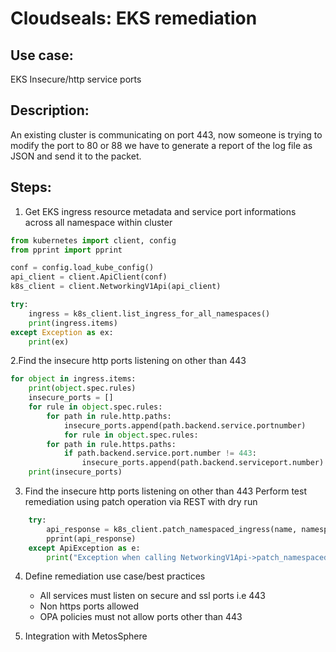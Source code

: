 # Cloudseals: EKS remediation

## Use case: 
EKS Insecure/http service ports

## Description: 
An existing cluster is communicating on port 443, now someone is trying to modify the port to 80 or 88 we have to generate a report of the log file as JSON and send it to the packet.

## Steps:
1. Get EKS ingress resource metadata and service port informations across all namespace within cluster
```python
from kubernetes import client, config
from pprint import pprint

conf = config.load_kube_config()
api_client = client.ApiClient(conf)
k8s_client = client.NetworkingV1Api(api_client)

try:
    ingress = k8s_client.list_ingress_for_all_namespaces()
    print(ingress.items)
except Exception as ex:
    print(ex)
```
2.Find the insecure http ports listening on other than 443

```python
for object in ingress.items:
    print(object.spec.rules)
    insecure_ports = []
    for rule in object.spec.rules:
        for path in rule.http.paths:
            insecure_ports.append(path.backend.service.portnumber)
            for rule in object.spec.rules:
        for path in rule.https.paths:
            if path.backend.service.port.number != 443:
                insecure_ports.append(path.backend.serviceport.number)
    print(insecure_ports)
```


3. Find the insecure http ports listening on other than 443
Perform test remediation using patch operation via REST with dry run
```python
    try:
        api_response = k8s_client.patch_namespaced_ingress(name, namespace, body, pretty=pretty, dry_run=dry_run)
        pprint(api_response)
    except ApiException as e:
        print("Exception when calling NetworkingV1Api->patch_namespaced_ingress: %s\n" % e)
```

4. Define remediation use case/best practices
    - All services must listen on secure and ssl ports i.e 443
    - Non https ports allowed
    - OPA policies must not allow ports other than 443

5. Integration with MetosSphere
